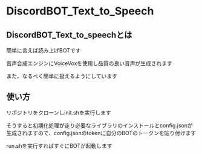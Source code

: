 # DiscordBOT_Text_to_Speech
## DiscordBOT_Text_to_speechとは 
簡単に言えば読み上げBOTです

音声合成エンジンにVoiceVoxを使用し品質の良い音声が生成されます

また、なるべく簡単に扱えるようにしています
## 使い方
リポジトリをクローンしinit.shを実行します

そうすると初期化処理が走り必要なライブラリのインストールとconfig.jsonが生成されますので、config.jsonのtokenに自分のBOTのトークンを貼り付けます

run.shを実行すればすぐにBOTが起動します
